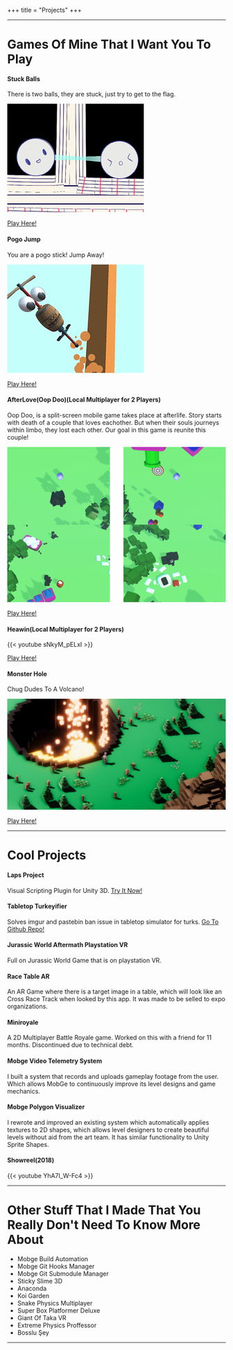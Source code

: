 ﻿+++
title = "Projects"
+++

---

# Games Of Mine That I Want You To Play

#### Stuck Balls
There is two balls, they are stuck, just try to get to the flag.

![Stuck Balls](/images/stuckballs.png)

[Play Here!](https://seyahdoo.itch.io/stuck-balls)

#### Pogo Jump
You are a pogo stick! Jump Away!

![Pogo Jump](/images/pogo.png)

[Play Here!](https://greycher.itch.io/pogostick)

#### AfterLove(Oop Doo)(Local Multiplayer for 2 Players)
Oop Doo, is a split-screen mobile game takes place at afterlife.
Story starts with death of a couple that loves eachother.
But when their souls journeys within limbo, they lost each other.
Our goal in this game is reunite this couple!

![After Love](/images/after-love.png)

[Play Here!](https://globalgamejam.org/2021/games/kavushing-souls-0)

#### Heawin(Local Multiplayer for 2 Players)
{{< youtube sNkyM_pELxI >}}

[Play Here!](https://globalgamejam.org/2020/games/heawin-4)

#### Monster Hole
Chug Dudes To A Volcano!

![Monster Hole](/images/monstorhole-thumb.png)

[Play Here!](https://gamejolt.com/games/moonsterhole/383002)

---
# Cool Projects
#### Laps Project
Visual Scripting Plugin for Unity 3D. [Try It Now!](https://github.com/seyahdoo/laps)
#### Tabletop Turkeyifier
Solves imgur and pastebin ban issue in tabletop simulator for turks. [Go To Github Repo!](https://github.com/seyahdoo/TabletopTurkeyifier)
#### Jurassic World Aftermath Playstation VR
Full on Jurassic World Game that is on playstation VR.
#### Race Table AR
An AR Game where there is a target image in a table, which will look like an Cross Race Track when looked by this app. It was made to be selled to expo organizations.
#### Miniroyale
A 2D Multiplayer Battle Royale game. Worked on this with a friend for 11 months. Discontinued due to technical debt. 
#### Mobge Video Telemetry System
I built a system that records and uploads gameplay footage from the user. Which allows MobGe to continuously improve its level designs and game mechanics.
#### Mobge Polygon Visualizer
I rewrote and improved an existing system which automatically applies textures to 2D shapes, which allows level designers to create beautiful levels without aid from the art team. It has similar functionality to Unity Sprite Shapes.
#### Showreel(2018)
{{< youtube YhA7I_W-Fc4 >}}

---

# Other Stuff That I Made That You Really Don't Need To Know More About

- Mobge Build Automation
- Mobge Git Hooks Manager
- Mobge Git Submodule Manager
- Sticky Slime 3D
- Anaconda
- Koi Garden
- Snake Physics Multiplayer
- Super Box Platformer Deluxe
- Giant Of Taka VR
- Extreme Physics Proffessor
- Bosslu Şey

---








